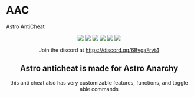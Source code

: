 # AAC
Astro AntiCheat

<div align="center">
	
  <a href="https://github.com/Collinmc1228/Astro-anticheat/releases/latest"><img src="https://img.shields.io/github/v/release/Collinmc1228/Astro-anticheat"></a>
  <img src="https://img.shields.io/github/last-commit/Collinmc1228/Astro-anticheat">
  <img src="https://img.shields.io/github/commit-activity/m/Collinmc1228/Astro-anticheat">
  <img src="https://img.shields.io/github/languages/code-size/Collinmc1228/Astro-anticheat">
  <img src="https://img.shields.io/tokei/lines/github/Collinmc1228/Astro-anticheat">
  <img src="https://img.shields.io/github/downloads/Collinmc1228/Astro-anticheat/total">

  Join the discord at https://discord.gg/6BvgaFryt4

Astro anticheat is made for Astro Anarchy 
-----------------------------------------------------------------------------------------------
this anti cheat also has very customizable features, functions, and toggle able commands
	
